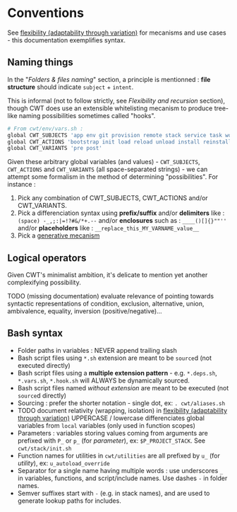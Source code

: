 # Conventions

See [flexibility (adaptability through variation)](flexibility-adaptability-variation.html) for mecanisms and use cases - this documentation exemplifies syntax.

## Naming things

In the "*Folders & files naming*" section, a principle is mentionned : **file structure** should indicate `subject` + `intent`.

This is informal (not to follow strictly, see *Flexibility and recursion* section), though CWT does use an extensible whitelisting mecanism to produce tree-like naming possibilities sometimes called "hooks".

```sh
# From cwt/env/vars.sh :
global CWT_SUBJECTS 'app env git provision remote stack service task worker logger cwt'
global CWT_ACTIONS 'bootstrap init load reload unload install reinstall uninstall build rebuild start restart stop add remove process trigger watch compile test plan delay deploy destroy'
global CWT_VARIANTS 'pre post'
```

Given these arbitrary global variables (and values) - `CWT_SUBJECTS`, `CWT_ACTIONS` and `CWT_VARIANTS` (all space-separated strings) - we can attempt some formalism in the method of determining "possibilities". For instance :

1. Pick any combination of CWT_SUBJECTS, CWT_ACTIONS and/or CWT_VARIANTS.
1. Pick a differenciation syntax using **prefix/suffix** and/or **delimiters** like : `(space) -_,;:|=!?#&/*+.--` and/or **enclosures** such as : `____()[]{}""''` and/or **placeholders** like : `__replace_this_MY_VARNAME_value__`
1. Pick a [generative mecanism](flexibility-adaptability-variation.html)

## Logical operators

Given CWT's minimalist ambition, it's delicate to mention yet another complexifying possibility.

TODO (missing documentation) evaluate relevance of pointing towards syntactic representations of condition, exclusion, alternative, union, ambivalence, equality, inversion (positive/negative)...

## Bash syntax

- Folder paths in variables : NEVER append trailing slash
- Bash script files using `*.sh` extension are meant to be `source`d (not executed directly)
- Bash script files using a **multiple extension pattern** - e.g. `*.deps.sh`, `*.vars.sh`, `*.hook.sh` will ALWAYS be dynamically sourced.
- Bash script files named *without extension* are meant to be executed (not `source`d directly)
- Sourcing : prefer the shorter notation - single dot, ex: `. cwt/aliases.sh`
- TODO document relativity (wrapping, isolation) in [flexibility (adaptability through variation)](flexibility-adaptability-variation.html) UPPERCASE / lowercase differenciates global variables from `local` variables (only used in function scopes)
- Parameters : variables storing values coming from arguments are prefixed with `P_` or `p_` (for *parameter*), ex: `$P_PROJECT_STACK`. See `cwt/stack/init.sh`
- Function names for utilities in `cwt/utilities` are all prefixed by `u_` (for *utility*), ex: `u_autoload_override`
- Separator for a single name having multiple words : use underscores `_` in variables, functions, and script/include names. Use dashes `-` in folder names.
- Semver suffixes start with `-` (e.g. in stack names), and are used to generate lookup paths for includes.
